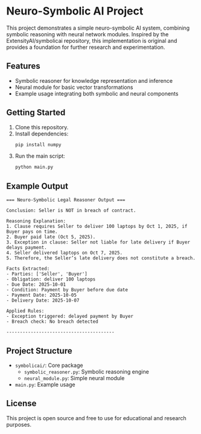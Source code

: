# Neuro-Symbolic AI Project

This project demonstrates a simple neuro-symbolic AI system, combining symbolic reasoning with neural network modules. Inspired by the ExtensityAI/symbolicai repository, this implementation is original and provides a foundation for further research and experimentation.

## Features
- Symbolic reasoner for knowledge representation and inference
- Neural module for basic vector transformations
- Example usage integrating both symbolic and neural components

## Getting Started
1. Clone this repository.
2. Install dependencies:
   ```bash
   pip install numpy
   ```
3. Run the main script:
   ```bash
   python main.py
   ```

## Example Output
```
=== Neuro-Symbolic Legal Reasoner Output ===

Conclusion: Seller is NOT in breach of contract.

Reasoning Explanation:
1. Clause requires Seller to deliver 100 laptops by Oct 1, 2025, if Buyer pays on time.
2. Buyer paid late (Oct 5, 2025).
3. Exception in clause: Seller not liable for late delivery if Buyer delays payment.
4. Seller delivered laptops on Oct 7, 2025.
5. Therefore, the Seller’s late delivery does not constitute a breach.

Facts Extracted:
- Parties: ['Seller', 'Buyer']
- Obligation: deliver 100 laptops
- Due Date: 2025-10-01
- Condition: Payment by Buyer before due date
- Payment Date: 2025-10-05
- Delivery Date: 2025-10-07

Applied Rules:
- Exception triggered: delayed payment by Buyer
- Breach check: No breach detected

----------------------------------------
```

## Project Structure
- `symbolicai/`: Core package
  - `symbolic_reasoner.py`: Symbolic reasoning engine
  - `neural_module.py`: Simple neural module
- `main.py`: Example usage

## License
This project is open source and free to use for educational and research purposes.
